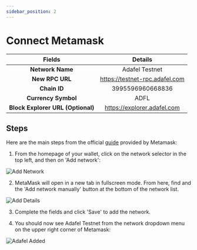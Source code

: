 ```yaml
---
sidebar_position: 2
---
```


# Connect Metamask

|            **Fields**             |          **Details**           |
| :-------------------------------: | :----------------------------: |
|         **Network Name**          |         Adafel Testnet         |
|          **New RPC URL**          | https://testnet-rpc.adafel.com |
|           **Chain ID**            |        3995596960668836        |
|        **Currency Symbol**        |              ADFL              |
| **Block Explorer URL (Optional)** |  https://explorer.adafel.com   |

## Steps

Here are the main steps from the official [guide](https://support.metamask.io/hc/en-us/articles/360043227612-How-to-add-a-custom-network-RPC) provided by Metamask:

1. From the homepage of your wallet, click on the network selector in the top left, and then on 'Add network':

![Add Network](/img/docs/metaMask-add-network.png)

2. MetaMask will open in a new tab in fullscreen mode. From here, find and the 'Add network manually' button at the bottom of the network list.

![Add Details](/img/docs/metamask-add-details.png)

3. Complete the fields and click 'Save' to add the network.

4. You should now see Adafel Testnet from the network dropdown menu on the upper right corner of Metamask:

![Adafel Added](/img/docs/metamask-adafel-testnet.png)
